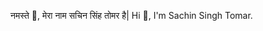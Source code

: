 नमस्ते 🙏, मेरा नाम सचिन सिंह तोमर है|
Hi 👋, I'm Sachin Singh Tomar.

<!--
**Sachin1241/Sachin1241** is a ✨ _special_ ✨ repository because its `README.md` (this file) appears on your GitHub profile.

Here are some ideas to get you started:

- 🔭 I’m currently working on ...
- 🌱 I’m currently learning ...
- 👯 I’m looking to collaborate on ...
- 🤔 I’m looking for help with ...
- 💬 Ask me about   https://sachin124.carrd.co
- 📫 How to reach me: 
- 😄 Pronouns: ...
- ⚡ Fun fact: ...
-->
